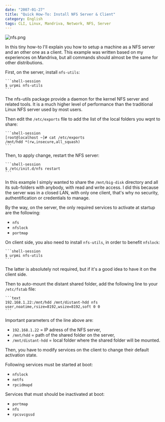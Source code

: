 ```yaml
---
date: "2007-01-27"
title: "Quick How-To: Install NFS Server & Client"
category: English
tags: CLI, Linux, Mandriva, Network, NFS, Server
---
```


![nfs.png](/uploads/2007/nfs.png)

In this tiny how-to I'll explain you how to setup a machine as a NFS server and an other one as a client. This example was written based on my experiences on Mandriva, but all commands should almost be the same for other distributions.

First, on the server, install `nfs-utils`:

    ```shell-session
    $ urpmi nfs-utils
    ```

The nfs-utils package provide a daemon for the kernel NFS server and related tools. It is a much higher level of performance than the traditional Linux NFS server used by most users.

Then edit the `/etc/exports` file to add the list of the local folders you wqnt to share:

    ```shell-session
    [root@localhost ~]# cat /etc/exports
    /mnt/hdd *(rw,insecure,all_squash)
    ```

Then, to apply change, restart the NFS server:

    ```shell-session
    $ /etc/init.d/nfs restart
    ```

In this example I simply wanted to share the `/mnt/big-disk` directory and all its sub-folders with anybody, with read and write access. I did this because the server was in a closed LAN, with only one client, that's why no security, authentification or credentials to manage.

By the way, on the server, the only required services to activate at startup are the following:

  * `nfs`
  * `nfslock`
  * `portmap`

On client side, you also need to install `nfs-utils`, in order to benefit `nfslock`:

    ```shell-session
    $ urpmi nfs-utils
    ```

The latter is absolutely not required, but if it's a good idea to have it on the client side.

Then to auto-mount the distant shared folder, add the following line to your `/etc/fstab` file:

    ```text
    192.168.1.22:/mnt/hdd /mnt/distant-hdd nfs user,noatime,rsize=8192,wsize=8192,soft 0 0
    ```

Important parameters of the line above are:

  * `192.168.1.22` = IP adress of the NFS server,
  * `/mnt/hdd` = path of the shared folder on the server,
  * `/mnt/distant-hdd` = local folder where the shared folder will be mounted.

Then, you have to modify services on the client to change their default activation state.

Following services must be started at boot:

  * `nfslock`
  * `netfs`
  * `rpcidmapd`

Services that must should be inactivated at boot:

  * `portmap`
  * `nfs`
  * `rpcsvcgssd`
